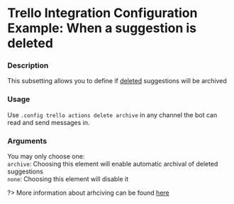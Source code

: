  # Trello Integration Configuration Example: When a suggestion is deleted 

### Description
This subsetting allows you to define if [deleted](/staff/delete.md) suggestions will be archived 

### Usage
Use `.config trello actions delete archive` in any channel the bot can read and send messages in.

### Arguments
You may only choose one:\
`archive`: Choosing this element will enable automatic archival of deleted suggestions\
`none`: Choosing this element will disable it

?> More information about arhciving can be found [here](https://help.trello.com/article/795-archiving-and-deleting-cards)

